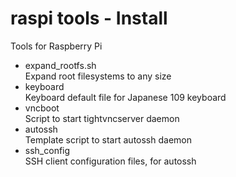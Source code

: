 # raspi tools - Install

Tools for Raspberry Pi <br/>
- expand_rootfs.sh <br/>
  Expand root filesystems to any size <br/>
- keyboard <br/>
  Keyboard default file for Japanese 109 keyboard <br/>
- vncboot <br/>
  Script to start tightvncserver daemon <br/>
- autossh <br/>
  Template script to start autossh daemon <br/>
- ssh_config <br/>
  SSH client configuration files, for autossh <br/>
